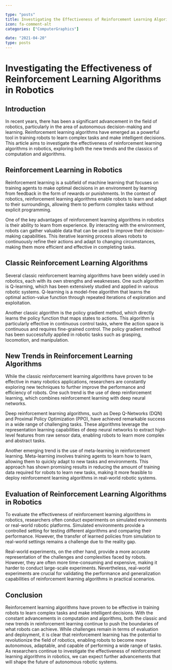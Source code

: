 ```yaml
---

type: "posts"
title: Investigating the Effectiveness of Reinforcement Learning Algorithms in Robotics
icon: fa-comment-alt
categories: ["ComputerGraphics"]

date: "2021-04-20"
type: posts
---
```





# Investigating the Effectiveness of Reinforcement Learning Algorithms in Robotics

## Introduction

In recent years, there has been a significant advancement in the field of robotics, particularly in the area of autonomous decision-making and learning. Reinforcement learning algorithms have emerged as a powerful tool in training robots to learn complex tasks and make intelligent decisions. This article aims to investigate the effectiveness of reinforcement learning algorithms in robotics, exploring both the new trends and the classics of computation and algorithms.

## Reinforcement Learning in Robotics

Reinforcement learning is a subfield of machine learning that focuses on training agents to make optimal decisions in an environment by learning from feedback in the form of rewards or punishments. In the context of robotics, reinforcement learning algorithms enable robots to learn and adapt to their surroundings, allowing them to perform complex tasks without explicit programming.

One of the key advantages of reinforcement learning algorithms in robotics is their ability to learn from experience. By interacting with the environment, robots can gather valuable data that can be used to improve their decision-making capabilities. This iterative learning process allows robots to continuously refine their actions and adapt to changing circumstances, making them more efficient and effective in completing tasks.

## Classic Reinforcement Learning Algorithms

Several classic reinforcement learning algorithms have been widely used in robotics, each with its own strengths and weaknesses. One such algorithm is Q-learning, which has been extensively studied and applied in various robotic systems. Q-learning is a model-free algorithm that learns the optimal action-value function through repeated iterations of exploration and exploitation.

Another classic algorithm is the policy gradient method, which directly learns the policy function that maps states to actions. This algorithm is particularly effective in continuous control tasks, where the action space is continuous and requires fine-grained control. The policy gradient method has been successfully applied in robotic tasks such as grasping, locomotion, and manipulation.

## New Trends in Reinforcement Learning Algorithms

While the classic reinforcement learning algorithms have proven to be effective in many robotics applications, researchers are constantly exploring new techniques to further improve the performance and efficiency of robots. One such trend is the use of deep reinforcement learning, which combines reinforcement learning with deep neural networks.

Deep reinforcement learning algorithms, such as Deep Q-Networks (DQN) and Proximal Policy Optimization (PPO), have achieved remarkable success in a wide range of challenging tasks. These algorithms leverage the representation learning capabilities of deep neural networks to extract high-level features from raw sensor data, enabling robots to learn more complex and abstract tasks.

Another emerging trend is the use of meta-learning in reinforcement learning. Meta-learning involves training agents to learn how to learn, allowing them to quickly adapt to new tasks and environments. This approach has shown promising results in reducing the amount of training data required for robots to learn new tasks, making it more feasible to deploy reinforcement learning algorithms in real-world robotic systems.

## Evaluation of Reinforcement Learning Algorithms in Robotics

To evaluate the effectiveness of reinforcement learning algorithms in robotics, researchers often conduct experiments on simulated environments or real-world robotic platforms. Simulated environments provide a controlled setting for testing different algorithms and comparing their performance. However, the transfer of learned policies from simulation to real-world settings remains a challenge due to the reality gap.

Real-world experiments, on the other hand, provide a more accurate representation of the challenges and complexities faced by robots. However, they are often more time-consuming and expensive, making it harder to conduct large-scale experiments. Nevertheless, real-world experiments are crucial for validating the performance and generalization capabilities of reinforcement learning algorithms in practical scenarios.

## Conclusion

Reinforcement learning algorithms have proven to be effective in training robots to learn complex tasks and make intelligent decisions. With the constant advancements in computation and algorithms, both the classic and new trends in reinforcement learning continue to push the boundaries of what robots can achieve. While challenges remain in terms of evaluation and deployment, it is clear that reinforcement learning has the potential to revolutionize the field of robotics, enabling robots to become more autonomous, adaptable, and capable of performing a wide range of tasks. As researchers continue to investigate the effectiveness of reinforcement learning algorithms in robotics, we can expect further advancements that will shape the future of autonomous robotic systems.